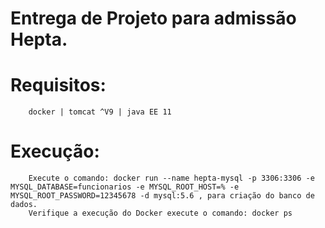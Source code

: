 #				Entrega de Projeto para admissão Hepta.
	
# 	Requisitos: 
		docker | tomcat ^V9 | java EE 11
#	Execução:
		Execute o comando: docker run --name hepta-mysql -p 3306:3306 -e MYSQL_DATABASE=funcionarios -e MYSQL_ROOT_HOST=% -e MYSQL_ROOT_PASSWORD=12345678 -d mysql:5.6 , para criação do banco de dados.
		Verifique a execução do Docker execute o comando: docker ps
		
